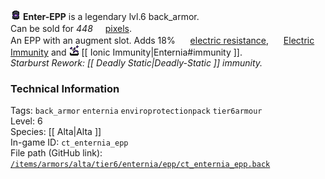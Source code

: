![ ](https://raw.githubusercontent.com/Ceterai/Enternia/main/items/armors/alta/tier6/enternia/epp/icon.png) **Enter-EPP** is a legendary lvl.6 back_armor.  
Can be sold for *448* <img src="https://starbounder.org/mediawiki/images/2/21/Pixel.png" width="12" height="16"/> [pixels](https://starbounder.org/Pixel).  
An EPP with an augment slot. Adds 18% <img src="https://starbounder.org/mediawiki/images/4/42/Status_Electric_Resistance.png" width="16" height="16"/> [electric resistance](https://starbounder.org/Electric_Resistance), <img src="https://starbounder.org/mediawiki/images/4/42/Status_Electric_Resistance.png" width="16" height="16"/> [Electric Immunity](https://starbounder.org/Electric_Resistance) and ![ ](https://raw.githubusercontent.com/Ceterai/Enternia/main/stats/effects/ct_ionicblockade.png) [[ Ionic Immunity|Enternia#immunity ]].  
*Starburst Rework: *[[ Deadly Static|Deadly-Static ]]* immunity.*

### Technical Information

Tags: `back_armor` `enternia` `enviroprotectionpack` `tier6armour`  
Level: 6  
Species: [[ Alta|Alta ]]  
In-game ID: `ct_enternia_epp`  
File path (GitHub link): [`/items/armors/alta/tier6/enternia/epp/ct_enternia_epp.back`](https://github.com/Ceterai/Enternia/blob/main/items/armors/alta/tier6/enternia/epp/ct_enternia_epp.back)
